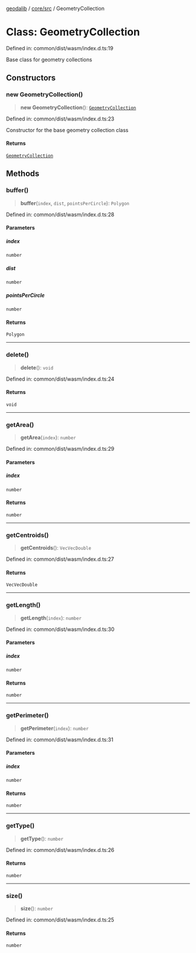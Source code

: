 [geodalib](../../../modules.md) / [core/src](../index.md) / GeometryCollection

# Class: GeometryCollection

Defined in: common/dist/wasm/index.d.ts:19

Base class for geometry collections

## Constructors

### new GeometryCollection()

> **new GeometryCollection**(): [`GeometryCollection`](GeometryCollection.md)

Defined in: common/dist/wasm/index.d.ts:23

Constructor for the base geometry collection class

#### Returns

[`GeometryCollection`](GeometryCollection.md)

## Methods

### buffer()

> **buffer**(`index`, `dist`, `pointsPerCircle`): `Polygon`

Defined in: common/dist/wasm/index.d.ts:28

#### Parameters

##### index

`number`

##### dist

`number`

##### pointsPerCircle

`number`

#### Returns

`Polygon`

***

### delete()

> **delete**(): `void`

Defined in: common/dist/wasm/index.d.ts:24

#### Returns

`void`

***

### getArea()

> **getArea**(`index`): `number`

Defined in: common/dist/wasm/index.d.ts:29

#### Parameters

##### index

`number`

#### Returns

`number`

***

### getCentroids()

> **getCentroids**(): `VecVecDouble`

Defined in: common/dist/wasm/index.d.ts:27

#### Returns

`VecVecDouble`

***

### getLength()

> **getLength**(`index`): `number`

Defined in: common/dist/wasm/index.d.ts:30

#### Parameters

##### index

`number`

#### Returns

`number`

***

### getPerimeter()

> **getPerimeter**(`index`): `number`

Defined in: common/dist/wasm/index.d.ts:31

#### Parameters

##### index

`number`

#### Returns

`number`

***

### getType()

> **getType**(): `number`

Defined in: common/dist/wasm/index.d.ts:26

#### Returns

`number`

***

### size()

> **size**(): `number`

Defined in: common/dist/wasm/index.d.ts:25

#### Returns

`number`
